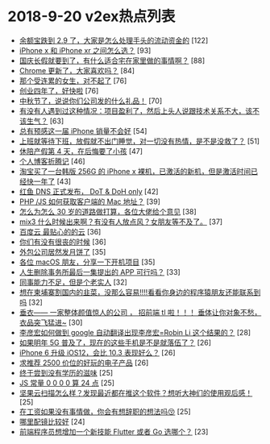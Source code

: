 # 2018-9-20 v2ex热点列表

+ [余额宝跌到 2.9 了，大家是怎么处理手头的流动资金的](https://www.v2ex.com/t/491048#reply122) [122]
+ [iPhone x 和 iPhone xr 之间怎么选？](https://www.v2ex.com/t/491029#reply93) [93]
+ [国庆长假就要到了，有什么适合宅在家里做的事情啊？](https://www.v2ex.com/t/491043#reply88) [88]
+ [Chrome 更新了，大家喜欢吗？](https://www.v2ex.com/t/491065#reply84) [84]
+ [那个受连累的女生，对不起了](https://www.v2ex.com/t/491046#reply76) [76]
+ [创业四年了，好快啦](https://www.v2ex.com/t/491257#reply76) [76]
+ [中秋节了，说说你们公司发的什么礼品！](https://www.v2ex.com/t/491218#reply70) [70]
+ [有没有人遇到过这种情况：项目盈利了，然后上头人说跟技术关系不大，该不该生气？](https://www.v2ex.com/t/491060#reply63) [63]
+ [总有预感这一届 iPhone 销量不会好](https://www.v2ex.com/t/491187#reply54) [54]
+ [上班就等待下班，放假就不出门睡觉，对一切没有热情，是不是没救了？](https://www.v2ex.com/t/491148#reply51) [51]
+ [休陪产假第 4 天，在后悔要了小孩](https://www.v2ex.com/t/491307#reply47) [47]
+ [个人博客折腾记](https://www.v2ex.com/t/491114#reply46) [46]
+ [淘宝买了一台韩版 256G 的 iPhone x 裸机，已激活的新机，但是激活时间已经快一年了](https://www.v2ex.com/t/491079#reply43) [43]
+ [红鱼 DNS 正式发布， DoT & DoH only](https://www.v2ex.com/t/491049#reply42) [42]
+ [PHP /JS 如何获取客户端的 Mac 地址？](https://www.v2ex.com/t/491095#reply39) [39]
+ [怎么为怎么 30 岁的道路做打算，各位大佬给个意见](https://www.v2ex.com/t/491054#reply38) [38]
+ [mix3 什么时候出来啊？有没有人放点风？女朋友等不及了。](https://www.v2ex.com/t/491052#reply37) [37]
+ [百度云 最贴心的的云](https://www.v2ex.com/t/491067#reply36) [36]
+ [你们有没有很丧的时候](https://www.v2ex.com/t/491151#reply36) [36]
+ [外包公司居然发月饼了](https://www.v2ex.com/t/491053#reply35) [35]
+ [各位 macOS 朋友，分享一下开机项目](https://www.v2ex.com/t/491058#reply35) [35]
+ [人生删除事务所最后一集提出的 APP 可行吗？](https://www.v2ex.com/t/491144#reply33) [33]
+ [同事能力不足，但是个老实人](https://www.v2ex.com/t/491082#reply32) [32]
+ [想在柬埔寨割国内的韭菜，没那么容易!!!!看看你身边的程序猿朋友还能联系到吗](https://www.v2ex.com/t/491161#reply32) [32]
+ [垂衣—— 一家整体颜值惊人的公司 ， 招前端 tl 啦！！！ 垂体让你对象不愁，衣品突飞猛进~](https://www.v2ex.com/t/491215#reply30) [30]
+ [李彦宏如何做到 google 自动翻译出现李彦宏=Robin Li 这个结果的？](https://www.v2ex.com/t/491224#reply28) [28]
+ [如果明年 5G 普及了，现在的这些手机是不是就落伍了？](https://www.v2ex.com/t/491267#reply26) [26]
+ [iPhone 6 升级 iOS12，会比 10.3 表现好么？](https://www.v2ex.com/t/491088#reply26) [26]
+ [求推荐 2500 价位的好玩的电子产品](https://www.v2ex.com/t/491102#reply26) [26]
+ [终于尝到没有学历的滋味](https://www.v2ex.com/t/491051#reply25) [25]
+ [JS 常量 0 0 0 0 算 24 点](https://www.v2ex.com/t/491096#reply25) [25]
+ [坚果云扫描怎么样？发现最近都在推这个软件？想听大神们的使用观后感！](https://www.v2ex.com/t/491200#reply25) [25]
+ [在工资如果没有事情做，你会有想辞职的想法吗😚](https://www.v2ex.com/t/491231#reply25) [25]
+ [哪里配镜比较好](https://www.v2ex.com/t/491028#reply24) [24]
+ [前端程序员想增加一个新技能 Flutter 或者 Go 选哪个？](https://www.v2ex.com/t/491034#reply23) [23]
